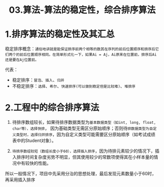 # <center>03.算法-算法的稳定性，综合排序算法<center>

# 1.排序算法的稳定性及其汇总

稳定排序概念：`通俗地讲就是能保证排序前两个相等的数其在序列的前后位置顺序和排序后它们两个的前后位置顺序相同。在简单形式化一下，如果Ai = Aj，Ai原来在位置前，排序后Ai还是要在Aj位置前。`

代表：
- 稳定排序：`冒泡`、`插入`、`归并` 
- 不稳定排序：`选择`、`希尔`、`快速排序(可以做到稳定但是比较难)`、`堆排序`


# 2.工程中的综合排序算法

1. 待排序数组较长，如果待排序数据类型为`基本数据类型（如int, long, float, char等），选择快排`，
因为基础类型无需区分原始顺序；否则待`排数据类型为自定义类型时，选择归并排序`，因为自定义类型可能需要区分原始顺序（如考试成绩表中的Student对象）。

2. `待排序数组较短（数组长度小于60），选择插入排序`，因为待排元素较少的情况下，插入排序时间复杂度劣势不明显，但其使用较少的常数项使得其在小样本量的情况中有较快的性能。

所以一般情况下，项目中先采用分治的思想处理，最后发现元素数量小于60时，再采用插入排序